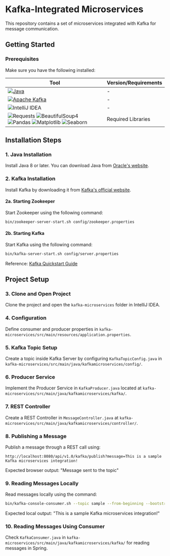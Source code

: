 # Kafka-Integrated Microservices

This repository contains a set of microservices integrated with Kafka for message communication.

## Getting Started

### Prerequisites

Make sure you have the following installed:

| Tool                          | Version/Requirements       |
|-------------------------------|----------------------------|
| [![Java](https://img.shields.io/badge/Java-8+-orange)](https://www.oracle.com/java/technologies/javase/javase8-archive-downloads.html) | - |
| [![Apache Kafka](https://img.shields.io/badge/Apache%20Kafka-Latest-blue)](https://kafka.apache.org/downloads) | - |
| ![IntelliJ IDEA](https://img.shields.io/badge/IntelliJ%20IDEA-Latest-blueviolet) | - |
| ![Requests](https://img.shields.io/badge/requests-required-green) ![BeautifulSoup4](https://img.shields.io/badge/beautifulsoup4-required-green) ![Pandas](https://img.shields.io/badge/pandas-required-green) ![Matplotlib](https://img.shields.io/badge/matplotlib-required-green) ![Seaborn](https://img.shields.io/badge/seaborn-required-green) | Required Libraries |



## Installation Steps

### 1. Java Installation
Install Java 8 or later. You can download Java from [Oracle's website](https://www.oracle.com/java/technologies/javase/javase8-archive-downloads.html).

### 2. Kafka Installation
Install Kafka by downloading it from [Kafka's official website](https://kafka.apache.org/downloads).

#### 2a. Starting Zookeeper
Start Zookeeper using the following command:
```bash
bin/zookeeper-server-start.sh config/zookeeper.properties
```

#### 2b. Starting Kafka
Start Kafka using the following command:
```bash
bin/kafka-server-start.sh config/server.properties
```

Reference: [Kafka Quickstart Guide](https://kafka.apache.org/quickstart)

## Project Setup

### 3. Clone and Open Project
Clone the project and open the `kafka-microservices` folder in IntelliJ IDEA.

### 4. Configuration
Define consumer and producer properties in `kafka-microservices/src/main/resources/application.properties`.

### 5. Kafka Topic Setup
Create a topic inside Kafka Server by configuring `KafkaTopicConfig.java` in `kafka-microservices/src/main/java/kafkamicroservices/config/`.

### 6. Producer Service
Implement the Producer Service in `KafkaProducer.java` located at `kafka-microservices/src/main/java/kafkamicroservices/kafka/`.

### 7. REST Controller
Create a REST Controller in `MessageController.java` at `kafka-microservices/src/main/java/kafkamicroservices/controller/`.

### 8. Publishing a Message
Publish a message through a REST call using:
```
http://localhost:8080/api/v1.0/kafka/publish?message=This is a sample Kafka microservices integration!
```
Expected browser output: "Message sent to the topic"

### 9. Reading Messages Locally
Read messages locally using the command:
```bash
bin/kafka-console-consumer.sh --topic sample --from-beginning --bootstrap-server localhost:9092
```
Expected local output: "This is a sample Kafka microservices integration!"

### 10. Reading Messages Using Consumer
Check `KafkaConsumer.java` in `kafka-microservices/src/main/java/kafkamicroservices/kafka/` for reading messages in Spring.
